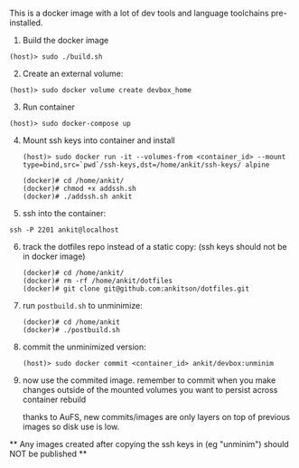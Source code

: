This is a docker image with a lot of dev tools and language toolchains pre-installed.

1. Build the docker image

`(host)> sudo ./build.sh`

2. Create an external volume:

`(host)> sudo docker volume create devbox_home`

3. Run container

`(host)> sudo docker-compose up`

4. Mount ssh keys into container and install

   ```
   (host)> sudo docker run -it --volumes-from <container_id> --mount type=bind,src=`pwd`/ssh-keys,dst=/home/ankit/ssh-keys/ alpine

   (docker)# cd /home/ankit/
   (docker)# chmod +x addssh.sh
   (docker)# ./addssh.sh ankit
   ```

5. ssh into the container:

`ssh -P 2201 ankit@localhost`

6. track the dotfiles repo instead of a static copy: (ssh keys should not be in docker image)

   ```
   (docker)# cd /home/ankit/
   (docker)# rm -rf /home/ankit/dotfiles
   (docker)# git clone git@github.com:ankitson/dotfiles.git
   ```

7. run `postbuild.sh` to unminimize:

   ```
   (docker)# cd /home/ankit
   (docker)# ./postbuild.sh
   ```

8. commit the unminimized version:

   ```
   (host)> sudo docker commit <container_id> ankit/devbox:unminim
   ```

9. now use the commited image. remember to commit when you make changes outside of the mounted volumes you want to persist across container rebuild

   thanks to AuFS, new commits/images are only layers on top of previous images so disk use is low.

** Any images created after copying the ssh keys in (eg "unminim") should NOT be published **
